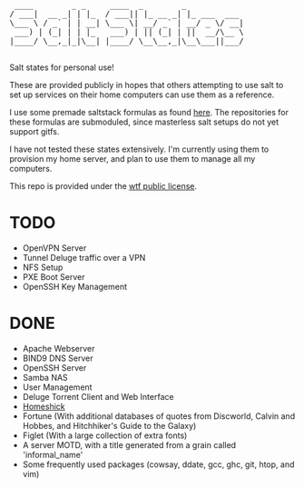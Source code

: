 <pre>
 ____        _ _     ____  _        _            
/ ___|  __ _| | |_  / ___|| |_ __ _| |_ ___  ___ 
\___ \ / _` | | __| \___ \| __/ _` | __/ _ \/ __|
 ___) | (_| | | |_   ___) | || (_| | ||  __/\__ \
|____/ \__,_|_|\__| |____/ \__\__,_|\__\___||___/
                                                 
</pre>                                                 

Salt states for personal use! 

These are provided publicly in hopes that others attempting to use salt to set up services on their home computers can use them as a reference.

I use some premade saltstack formulas as found [here](https://github.com/saltstack-formulas).
The repositories for these formulas are submoduled, since masterless salt setups do not yet support gitfs.

I have not tested these states extensively. I'm currently using them to provision my home server, and plan to use them to manage all my computers. 

This repo is provided under the [wtf public license](http://www.wtfpl.net).

# TODO
* OpenVPN Server
* Tunnel Deluge traffic over a VPN
* NFS Setup
* PXE Boot Server
* OpenSSH Key Management

# DONE
* Apache Webserver
* BIND9 DNS Server
* OpenSSH Server
* Samba NAS
* User Management
* Deluge Torrent Client and Web Interface
* [Homeshick](https://github.com/andsens/homeshick)
* Fortune (With additional databases of quotes from Discworld, Calvin and Hobbes, and Hitchhiker's Guide to the Galaxy)
* Figlet (With a large collection of extra fonts)
* A server MOTD, with a title generated from a grain called 'informal_name'
* Some frequently used packages (cowsay, ddate, gcc, ghc, git, htop, and vim)

